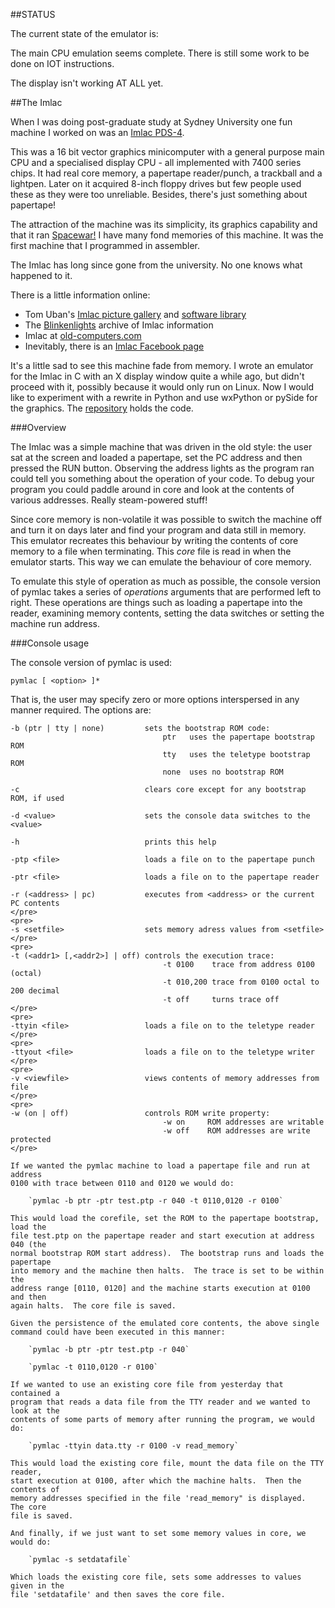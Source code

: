 ##STATUS

The current state of the emulator is:

The main CPU emulation seems complete.  There is still some work to be done on IOT instructions.

The display isn't working AT ALL yet.

##The Imlac

When I was doing post-graduate study at Sydney University one fun machine I
worked on was an [Imlac PDS-4](http://en.wikipedia.org/wiki/Imlac_PDS-1).

This was a 16 bit vector graphics minicomputer with a general purpose main CPU
and a specialised display CPU - all implemented with 7400 series chips.  It had
real core memory, a papertape reader/punch, a trackball and a lightpen.  Later
on it acquired 8-inch floppy drives but few people used these as they were too
unreliable.  Besides, there's just something about papertape!

The attraction of the machine was its simplicity, its graphics capability and
that it ran [Spacewar!](http://en.wikipedia.org/wiki/Spacewar!)  I have many
fond memories of this machine.  It was the first machine that I programmed in
assembler.

The Imlac has long since gone from the university.
No one knows what happened to it.

There is a little information online:

 *  Tom Uban's [Imlac picture gallery](http://www.ubanproductions.com/imlac.html) and [software library](http://www.ubanproductions.com/imlac_sw.html)
 * The [Blinkenlights](http://www.blinkenlights.com/classiccmp/imlac/) archive of Imlac information
 * Imlac at [old-computers.com](http://www.old-computers.com/museum/computer.asp?st=1&c=1295)
 * Inevitably, there is an [Imlac Facebook page](http://www.facebook.com/pages/Imlac-PDS-1/124593560918139)

It's a little sad to see this machine fade from memory.  I wrote an emulator for
the Imlac in C with an X display window quite a while ago, but didn't proceed
with it, possibly because it would only run on Linux.  Now I would like to
experiment with a rewrite in Python and use wxPython or pySide for the graphics.
The [repository](https://) holds the code.

###Overview

The Imlac was a simple machine that was driven in the old style: the user sat at
the screen and loaded a papertape, set the PC address and then pressed the RUN
button.  Observing the address lights as the program ran could tell you
something about the operation of your code.  To debug your program you could
paddle around in core and look at the contents of various addresses.  Really
steam-powered stuff!

Since core memory is non-volatile it was possible to switch the machine off and
turn it on days later and find your program and data still in memory.  This
emulator recreates this behaviour by writing the contents of core memory to a
file when terminating.  This *core* file is read in when the emulator starts.
This way we can emulate the behaviour of core memory.

To emulate this style of operation as much as possible, the console version of
pymlac takes a series of *operations* arguments that are performed left to
right.  These operations are things such as loading a papertape into the reader,
examining memory contents, setting the data switches or setting the machine run
address.

###Console usage

The console version of pymlac is used:

```
pymlac [ <option> ]*
```

That is, the user may specify zero or more options interspersed in any manner
required.  The options are:

```
-b (ptr | tty | none)         sets the bootstrap ROM code:
                                  ptr   uses the papertape bootstrap ROM
                                  tty   uses the teletype bootstrap ROM
                                  none  uses no bootstrap ROM
```
```
-c                            clears core except for any bootstrap ROM, if used
```
```
-d <value>                    sets the console data switches to the <value>
```
```
-h                            prints this help
```
```
-ptp <file>                   loads a file on to the papertape punch
```
```
-ptr <file>                   loads a file on to the papertape reader
```
```
-r (<address> | pc)           executes from <address> or the current PC contents
</pre>
<pre>
-s <setfile>                  sets memory adress values from <setfile>
</pre>
<pre>
-t (<addr1> [,<addr2>] | off) controls the execution trace:
                                  -t 0100    trace from address 0100 (octal)
                                  -t 010,200 trace from 0100 octal to 200 decimal
                                  -t off     turns trace off
</pre>
<pre>
-ttyin <file>                 loads a file on to the teletype reader
</pre>
<pre>
-ttyout <file>                loads a file on to the teletype writer
</pre>
<pre>
-v <viewfile>                 views contents of memory addresses from file
</pre>
<pre>
-w (on | off)                 controls ROM write property:
                                  -w on     ROM addresses are writable
                                  -w off    ROM addresses are write protected
</pre>

If we wanted the pymlac machine to load a papertape file and run at address
0100 with trace between 0110 and 0120 we would do:

    `pymlac -b ptr -ptr test.ptp -r 040 -t 0110,0120 -r 0100`

This would load the corefile, set the ROM to the papertape bootstrap, load the
file test.ptp on the papertape reader and start execution at address 040 (the
normal bootstrap ROM start address).  The bootstrap runs and loads the papertape
into memory and the machine then halts.  The trace is set to be within the
address range [0110, 0120] and the machine starts execution at 0100 and then
again halts.  The core file is saved.

Given the persistence of the emulated core contents, the above single command could have been executed in this manner:

    `pymlac -b ptr -ptr test.ptp -r 040`

    `pymlac -t 0110,0120 -r 0100`

If we wanted to use an existing core file from yesterday that contained a
program that reads a data file from the TTY reader and we wanted to look at the
contents of some parts of memory after running the program, we would do:

    `pymlac -ttyin data.tty -r 0100 -v read_memory`

This would load the existing core file, mount the data file on the TTY reader,
start execution at 0100, after which the machine halts.  Then the contents of
memory addresses specified in the file 'read_memory" is displayed.  The core
file is saved.

And finally, if we just want to set some memory values in core, we would do:

    `pymlac -s setdatafile`

Which loads the existing core file, sets some addresses to values given in the
file 'setdatafile' and then saves the core file.


